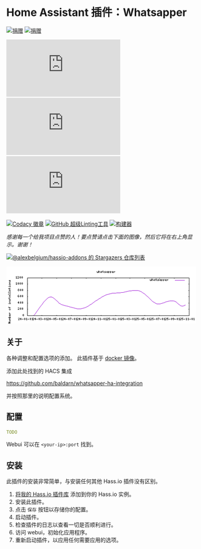 # Home Assistant 插件：Whatsapper

[![捐赠][donation-badge]](https://www.buymeacoffee.com/alexbelgium)
[![捐赠][paypal-badge]](https://www.paypal.com/donate/?hosted_button_id=DZFULJZTP3UQA)

![版本](https://img.shields.io/badge/dynamic/json?label=版本&query=%24.version&url=https%3A%2F%2Fraw.githubusercontent.com%2Falexbelgium%2Fhassio-addons%2Fmaster%whatsapper%2Fconfig.json)
![入口](https://img.shields.io/badge/dynamic/json?label=入口&query=%24.ingress&url=https%3A%2F%2Fraw.githubusercontent.com%2Falexbelgium%2Fhassio-addons%2Fmaster%whatsapper%2Fconfig.json)
![架构](https://img.shields.io/badge/dynamic/json?color=success&label=架构&query=%24.arch&url=https%3A%2F%2Fraw.githubusercontent.com%2Falexbelgium%2Fhassio-addons%2Fmaster%whatsapper%2Fconfig.json)

[![Codacy 徽章](https://app.codacy.com/project/badge/Grade/9c6cf10bdbba45ecb202d7f579b5be0e)](https://www.codacy.com/gh/alexbelgium/hassio-addons/dashboard?utm_source=github.com&utm_medium=referral&utm_content=alexbelgium/hassio-addons&utm_campaign=Badge_Grade)
[![GitHub 超级Linting工具](https://img.shields.io/github/actions/workflow/status/alexbelgium/hassio-addons/weekly-supelinter.yaml?label=Lint%20code%20base)](https://github.com/alexbelgium/hassio-addons/actions/workflows/weekly-supelinter.yaml)
[![构建器](https://img.shields.io/github/actions/workflow/status/alexbelgium/hassio-addons/onpush_builder.yaml?label=构建器)](https://github.com/alexbelgium/hassio-addons/actions/workflows/onpush_builder.yaml)

[donation-badge]: https://img.shields.io/badge/给我买杯咖啡%20(没有%20paypal)-%23d32f2f?logo=buy-me-a-coffee&style=flat&logoColor=white
[paypal-badge]: https://img.shields.io/badge/使用%20Paypal%20给我买杯咖啡-0070BA?logo=paypal&style=flat&logoColor=white

_感谢每一个给我项目点赞的人！要点赞请点击下面的图像，然后它将在右上角显示。谢谢！_

[![@alexbelgium/hassio-addons 的 Stargazers 仓库列表](https://raw.githubusercontent.com/alexbelgium/hassio-addons/master/.github/stars2.svg)](https://github.com/alexbelgium/hassio-addons/stargazers)

![下载演变](https://raw.githubusercontent.com/alexbelgium/hassio-addons/master/whatsapper/stats.png)

## 关于

各种调整和配置选项的添加。
此插件基于 [docker 镜像](https://hub.docker.com/r/whatsapper/whatsapper)。

添加此处找到的 HACS 集成

https://github.com/baldarn/whatsapper-ha-integration

并按照那里的说明配置系统。

## 配置

```yaml
TODO
```

Webui 可以在 `<your-ip>:port` 找到。

## 安装

此插件的安装非常简单，与安装任何其他 Hass.io 插件没有区别。

1. [将我的 Hass.io 插件库][repository] 添加到你的 Hass.io 实例。
2. 安装此插件。
3. 点击 `保存` 按钮以存储你的配置。
4. 启动插件。
5. 检查插件的日志以查看一切是否顺利进行。
6. 访问 webui，初始化应用程序。
7. 重新启动插件，以应用任何需要应用的选项。

[repository]: https://github.com/alexbelgium/hassio-addons